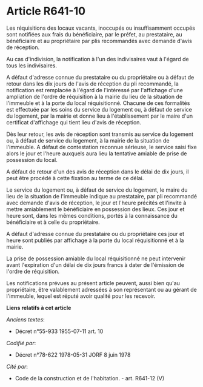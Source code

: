 # Article R641-10

Les réquisitions des locaux vacants, inoccupés ou insuffisamment occupés sont notifiées aux frais du bénéficiaire, par le
préfet, au prestataire, au bénéficiaire et au propriétaire par plis recommandés avec demande d'avis de réception.

Au cas d'indivision, la notification à l'un des indivisaires vaut à l'égard de tous les indivisaires.

A défaut d'adresse connue du prestataire ou du propriétaire ou à défaut de retour dans les dix jours de l'avis de réception
du pli recommandé, la notification est remplacée à l'égard de l'intéressé par l'affichage d'une ampliation de l'ordre de
réquisition à la mairie du lieu de la situation de l'immeuble et à la porte du local réquisitionné. Chacune de ces formalités
est effectuée par les soins du service du logement ou, à défaut de service du logement, par la mairie et donne lieu à
l'établissement par le maire d'un certificat d'affichage qui tient lieu d'avis de réception.

Dès leur retour, les avis de réception sont transmis au service du logement ou, à défaut de service du logement, à la mairie
de la situation de l'immeuble. A défaut de contestation reconnue sérieuse, le service saisi fixe alors le jour et l'heure
auxquels aura lieu la tentative amiable de prise de possession du local.

A défaut de retour d'un des avis de réception dans le délai de dix jours, il peut être procédé à cette fixation au terme de
ce délai.

Le service du logement ou, à défaut de service du logement, le maire du lieu de la situation de l'immeuble indique au
prestataire, par pli recommandé avec demande d'avis de réception, le jour et l'heure précités et l'invite à mettre
amiablement le bénéficiaire en possession des lieux. Ces jour et heure sont, dans les mêmes conditions, portés à la
connaissance du bénéficiaire et à celle du propriétaire.

A défaut d'adresse connue du prestataire ou du propriétaire ces jour et heure sont publiés par affichage à la porte du local
réquisitionné et à la mairie.

La prise de possession amiable du local réquisitionné ne peut intervenir avant l'expiration d'un délai de dix jours francs à
dater de l'émission de l'ordre de réquisition.

Les notifications prévues au présent article peuvent, aussi bien qu'au propriétaire, être valablement adressées à son
représentant ou au gérant de l'immeuble, lequel est réputé avoir qualité pour les recevoir.

**Liens relatifs à cet article**

_Anciens textes_:

  - Décret n°55-933 1955-07-11 art. 10

_Codifié par_:

  - Décret n°78-622 1978-05-31 JORF 8 juin 1978

_Cité par_:

  - Code de la construction et de l'habitation. - art. R641-12 (V)
